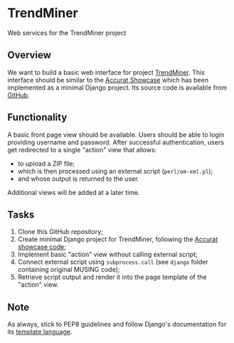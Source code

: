 TrendMiner
==========

Web services for the TrendMiner project

Overview
--------

We want to build a basic web interface for project [TrendMiner][1]. This interface should be similar to the [Accurat Showcase][2] which has been implemented as a minimal Django project. Its source code is available from [GitHub][3].


Functionality
-------------

A basic front page view should be available. Users should be able to login providing username and password. After successful authentication, users get redirected to a single "action" view that allows:

 * to upload a ZIP file;
 * which is then processed using an external script (`perl/om-xml.pl`);
 * and whose output is returned to the user.

Additional views will be added at a later time.


Tasks
-----

 1. Clone this GitHub repository;
 2. Create minimal Django project for TrendMiner, following the [Accurat showcase code][3];
 3. Implement basic "action" view without calling external script;
 4. Connect external script using `subprocess.call` (see `django` folder containing original MUSING code);
 5. Retrieve script output and render it into the page template of the "action" view.


Note
----

As always, stick to PEP8 guidelines and follow Django's documentation for its [template language][4].

[1]: http://www.trendminer-project.eu/
[2]: http://www.dfki.de/accurat-showcase/
[3]: https://github.com/cfedermann/ACCURAT-Demo/
[4]: https://docs.djangoproject.com/en/1.4/topics/templates/